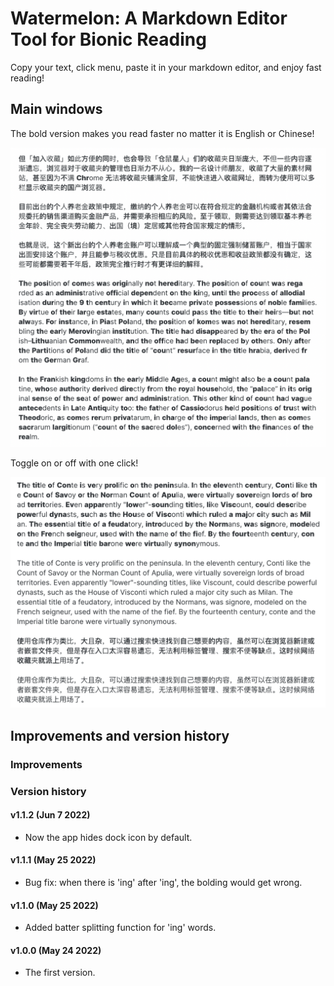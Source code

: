 # Watermelon: A Markdown Editor Tool for Bionic Reading

Copy your text, click menu, paste it in your markdown editor, and enjoy fast reading!

## Main windows
The bold version makes you read faster no matter it is English or Chinese!

![main1](https://github.com/Ryan-the-hito/Watermelon/raw/main/img/main1.png)

Toggle on or off with one click!

![main2](https://github.com/Ryan-the-hito/Watermelon/raw/main/img/main2.png)

## Improvements and version history
### Improvements
### Version history
#### v1.1.2 (Jun 7 2022)
- Now the app hides dock icon by default.

#### v1.1.1 (May 25 2022)
- Bug fix: when there is 'ing' after 'ing', the bolding would get wrong.

#### v1.1.0 (May 25 2022)
- Added batter splitting function for 'ing' words.

#### v1.0.0 (May 24 2022)

- The first version.
